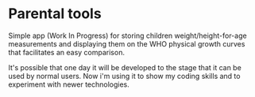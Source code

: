 # Parental tools

Simple app (Work In Progress) for storing children weight/height-for-age measurements and displaying them on the WHO physical growth curves that facilitates an easy comparison. 

It's possible that one day it will be developed to the stage that it can be used by normal users. Now i'm using it to show my coding skills and to experiment with newer technologies. 
